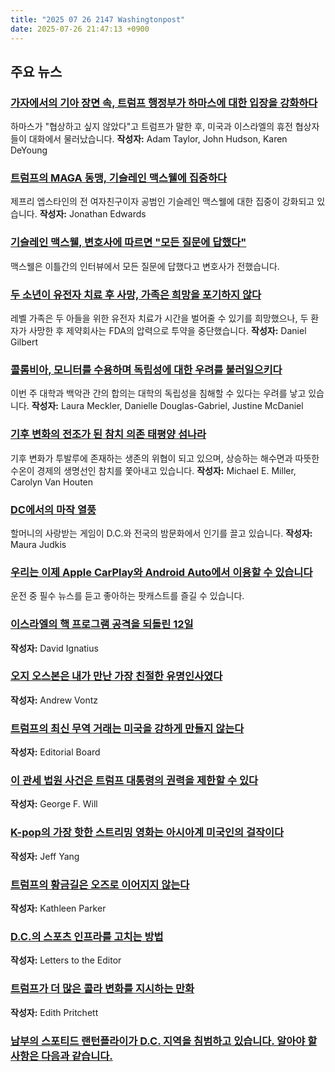 ```yaml
---
title: "2025 07 26 2147 Washingtonpost"
date: 2025-07-26 21:47:13 +0900
---
```


## 주요 뉴스

### [가자에서의 기아 장면 속, 트럼프 행정부가 하마스에 대한 입장을 강화하다](https://www.washingtonpost.com/national-security/2025/07/25/gaza-hunger-trump-hamas-ceasefire/)
 하마스가 "협상하고 싶지 않았다"고 트럼프가 말한 후, 미국과 이스라엘의 휴전 협상자들이 대화에서 물러났습니다.
 **작성자:**
 Adam Taylor, John Hudson, Karen DeYoung
### [트럼프의 MAGA 동맹, 기슬레인 맥스웰에 집중하다](https://www.washingtonpost.com/politics/2025/07/26/ghislaine-maxwell-trump-maga-epstein/)
 제프리 엡스타인의 전 여자친구이자 공범인 기슬레인 맥스웰에 대한 집중이 강화되고 있습니다.
 **작성자:**
 Jonathan Edwards
### [기슬레인 맥스웰, 변호사에 따르면 "모든 질문에 답했다"](https://www.washingtonpost.com/national-security/2025/07/25/justice-blanche-florida-ghislaine-maxwell-epstein-trump/)
 맥스웰은 이틀간의 인터뷰에서 모든 질문에 답했다고 변호사가 전했습니다.
### [두 소년이 유전자 치료 후 사망, 가족은 희망을 포기하지 않다](https://www.washingtonpost.com/business/2025/07/26/fda-rare-disease-sarepta-duchenne/)
 레벨 가족은 두 아들을 위한 유전자 치료가 시간을 벌어줄 수 있기를 희망했으나, 두 환자가 사망한 후 제약회사는 FDA의 압력으로 투약을 중단했습니다.
 **작성자:**
 Daniel Gilbert
### [콜롬비아, 모니터를 수용하며 독립성에 대한 우려를 불러일으키다](https://www.washingtonpost.com/education/2025/07/26/columbia-university-settlement-monitor/)
 이번 주 대학과 백악관 간의 합의는 대학의 독립성을 침해할 수 있다는 우려를 낳고 있습니다.
 **작성자:**
 Laura Meckler, Danielle Douglas-Gabriel, Justine McDaniel
### [기후 변화의 전조가 된 참치 의존 태평양 섬나라](https://www.washingtonpost.com/world/interactive/2025/pacific-tuna-climate-change-tuvalu/)
 기후 변화가 투발루에 존재하는 생존의 위협이 되고 있으며, 상승하는 해수면과 따뜻한 수온이 경제의 생명선인 참치를 쫓아내고 있습니다.
 **작성자:**
 Michael E. Miller, Carolyn Van Houten
### [DC에서의 마작 열풍](https://www.washingtonpost.com/dc-md-va/2025/07/24/mah-jongg-dc/)
 할머니의 사랑받는 게임이 D.C.와 전국의 밤문화에서 인기를 끌고 있습니다.
 **작성자:**
 Maura Judkis
### [우리는 이제 Apple CarPlay와 Android Auto에서 이용할 수 있습니다](https://helpcenter.washingtonpost.com/hc/en-us/articles/38379672752667-CarPlay-Android-Auto-Feature)
 운전 중 필수 뉴스를 듣고 좋아하는 팟캐스트를 즐길 수 있습니다.
### [이스라엘의 핵 프로그램 공격을 되돌린 12일](https://www.washingtonpost.com/opinions/2025/07/25/israel-us-attack-irans-nuclear-program-destroyed/)
 **작성자:**
 David Ignatius
### [오지 오스본은 내가 만난 가장 친절한 유명인사였다](https://www.washingtonpost.com/opinions/2025/07/25/ozzy-osbourne-kindness-celebrity-interview/)
 **작성자:**
 Andrew Vontz
### [트럼프의 최신 무역 거래는 미국을 강하게 만들지 않는다](https://www.washingtonpost.com/opinions/2025/07/25/trump-trade-deals-tariffs-asia/)
 **작성자:**
 Editorial Board
### [이 관세 법원 사건은 트럼프 대통령의 권력을 제한할 수 있다](https://www.washingtonpost.com/opinions/2025/07/25/trump-tariffs-power-courts/)
 **작성자:**
 George F. Will
### [K-pop의 가장 핫한 스트리밍 영화는 아시아계 미국인의 걸작이다](https://www.washingtonpost.com/opinions/2025/07/25/kpop-demon-hunters-asian-americans/)
 **작성자:**
 Jeff Yang
### [트럼프의 황금길은 오즈로 이어지지 않는다](https://www.washingtonpost.com/opinions/2025/07/25/trump-wicked-witch-conspiracies/)
 **작성자:**
 Kathleen Parker
### [D.C.의 스포츠 인프라를 고치는 방법](https://www.washingtonpost.com/opinions/2025/07/25/dc-sports-facilities-commanders-letters/)
 **작성자:**
 Letters to the Editor
### [트럼프가 더 많은 콜라 변화를 지시하는 만화](https://www.washingtonpost.com/opinions/2025/07/25/edith-pritchett-cartoon-trump-coke/)
 **작성자:**
 Edith Pritchett
### [남부의 스포티드 랜턴플라이가 D.C. 지역을 침범하고 있습니다. 알아야 할 사항은 다음과 같습니다.](https://www.washingtonpost.com/dc-md-va/2025/07/25/spotted-lanternflies-invasion-tips/)